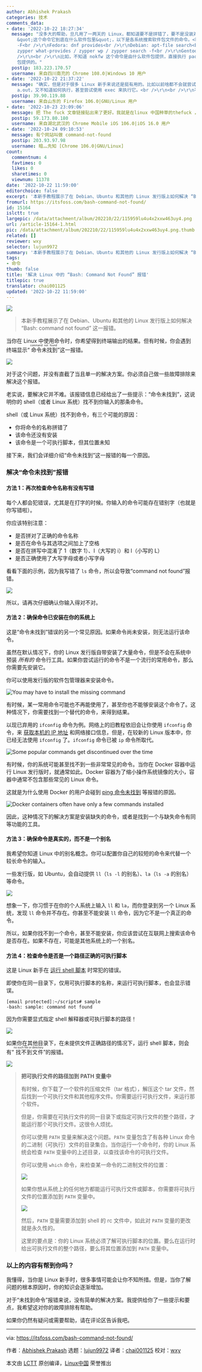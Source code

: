 ```yaml
---
author: Abhishek Prakash
categories: 技术
comments_data:
- date: '2022-10-22 18:27:34'
  message: "没多大的帮助，旦凡用了一两天的 Linux，都知道要不是拼错了，要不是没装对应的软件包。<br />\r\n<br />\r\n最重要的是得知道
    &quot;这个命令它到底在什么软件包里&quot;，以下是各系统搜索软件包文件的命令。<br />\r\n<br />\r\nArch Linux: pacman
    -F<br />\r\nFedora: dnf provides<br />\r\nDebian: apt-file search<br />\r\nopenSUSE:
    zypper what-provides / zypper wp / zypper search -f<br />\r\nGentoo: equery belongs<br
    />\r\n<br />\r\n比如，不知道 nokfw 这个命令是由什么软件包提供，直接执行 pacman -F nokfw 命令，然后就知道是 bluez-utils
    包提供的。"
  postip: 183.223.170.57
  username: 来自四川南充的 Chrome 108.0|Windows 10 用户
- date: '2022-10-22 21:37:22'
  message: "确实，但是对于很多 Linux 新手来说还是挺有用的。比如以前啥都不会就尝试 WSL Ubuntu 的我，不知道 gcc -o 后头该写什么扩展名……有了缺省的
    a.out，又不知道如何执行，甚至尝试使用 exec 来执行它。<br />\r\n<br />\r\n不过 newbies，只要敢折腾，终究可以成为 dalao。"
  postip: 39.90.119.88
  username: 来自山东的 Firefox 106.0|GNU/Linux 用户
- date: '2022-10-23 23:09:06'
  message: 把 The fuck 文章链接贴出来了更好。我就是在linux 中国种草的thefuck ，打错了命令fuck下就好
  postip: 59.173.80.180
  username: 来自湖北武汉的 Chrome Mobile iOS 106.0|iOS 16.0 用户
- date: '2022-10-24 09:10:53'
  message: 有个网站叫做 command-not-found
  postip: 203.93.97.98
  username: 暗灬先知 [Chrome 106.0|GNU/Linux]
count:
  commentnum: 4
  favtimes: 0
  likes: 0
  sharetimes: 0
  viewnum: 11378
date: '2022-10-22 11:59:00'
editorchoice: false
excerpt: '本新手教程展示了在 Debian、Ubuntu 和其他的 Linux 发行版上如何解决 “Bash: command not found” 这一报错。'
fromurl: https://itsfoss.com/bash-command-not-found/
id: 15164
islctt: true
largepic: /data/attachment/album/202210/22/115959lu4u4x2xxw463uy4.png
url: /article-15164-1.html
pic: /data/attachment/album/202210/22/115959lu4u4x2xxw463uy4.png.thumb.jpg
related: []
reviewer: wxy
selector: lujun9972
summary: '本新手教程展示了在 Debian、Ubuntu 和其他的 Linux 发行版上如何解决 “Bash: command not found” 这一报错。'
tags:
- 命令
thumb: false
title: '解决 Linux 中的 “Bash: Command Not Found” 报错'
titlepic: true
translator: chai001125
updated: '2022-10-22 11:59:00'
---
```


![](/data/attachment/album/202210/22/115959lu4u4x2xxw463uy4.png)



> 
> 本新手教程展示了在 Debian、Ubuntu 和其他的 Linux 发行版上如何解决 “Bash: command not found” 这一报错。
> 
> 
> 


当你在 Linux 中使用命令时，你希望得到终端输出的结果。但有时候，你会遇到终端显示“<ruby> 命令未找到 <rt>  command not found </rt></ruby>”这一报错。


![](/data/attachment/album/202210/22/120000w4apebmpb46p4wpb.png)


对于这个问题，并没有直截了当且单一的解决方案。你必须自己做一些故障排除来解决这个报错。


老实说，要解决它并不难。该报错信息已经给出了一些提示：“命令未找到”，这说明你的 shell（或者 Linux 系统）找不到你输入的那条命令。


shell（或 Linux 系统）找不到命令，有三个可能的原因：


* 你将命令的名称拼错了
* 该命令还没有安装
* 该命令是一个可执行脚本，但其位置未知


接下来，我们会详细介绍“命令未找到”这一报错的每一个原因。


### 解决“命令未找到”报错


#### 方法 1：再次检查命令名称有没有写错


每个人都会犯错误，尤其是在打字的时候。你输入的命令可能存在错别字（也就是你写错啦）。


你应该特别注意：


* 是否拼对了正确的命令名称
* 是否在命令与其选项之间加上了空格
* 是否在拼写中混淆了 1（数字 1）、I（大写的 i）和 l（小写的 L）
* 是否正确使用了大写字母或者小写字母


看看下面的示例，因为我写错了 `ls` 命令，所以会导致“command not found”报错。


![](/data/attachment/album/202210/22/120000i1ku6nulfr7ld5u5.png)


所以，请再次仔细确认你输入得对不对。


#### 方法 2：确保命令已安装在你的系统上


这是“命令未找到”错误的另一个常见原因。如果命令尚未安装，则无法运行该命令。


虽然在默认情况下，你的 Linux 发行版自带安装了大量命令，但是不会在系统中预装 *所有的* 命令行工具。如果你尝试运行的命令不是一个流行的常用命令，那么你需要先安装它。


你可以使用发行版的软件包管理器来安装命令。


![You may have to install the missing command](/data/attachment/album/202210/22/120001ymozzbgu42n94noo.png)


有时候，某一常用命令可能也不再能使用了，甚至你也不能够安装这个命令了。这种情况下，你需要找到一个替代的命令，来得到结果。


以现已弃用的 `ifconfig` 命令为例。网络上的旧教程依旧会让你使用 `ifconfig` 命令，来 [获取本机的 IP 地址](https://itsfoss.com/check-ip-address-ubuntu/) 和网络接口信息，但是，在较新的 Linux 版本中，你已经无法使用 `ifconfig` 了。`ifconfig` 命令已被 `ip` 命令所取代。


![Some popular commands get discontinued over the time](/data/attachment/album/202210/22/120000w4apebmpb46p4wpb.png)


有时候，你的系统可能甚至找不到一些非常常见的命令。当你在 Docker 容器中运行 Linux 发行版时，就通常如此。Docker 容器为了缩小操作系统镜像的大小，容器中通常不包含那些常见的 Linux 命令。


这就是为什么使用 Docker 的用户会碰到 [ping 命令未找到](https://linuxhandbook.com/ping-command-ubuntu/) 等报错的原因。


![Docker containers often have only a few commands installed](/data/attachment/album/202210/22/120002ha9q65e8w93nz0q3.png)


因此，这种情况下的解决方案是安装缺失的命令，或者是找到一个与缺失命令有同等功能的工具。


#### 方法 3：确保命令是真实的，而不是一个别名


我希望你知道 Linux 中的别名概念。你可以配置你自己的较短的命令来代替一个较长命令的输入。


一些发行版，如 Ubuntu，会自动提供 `ll`（`ls -l` 的别名）、`la`（`ls -a` 的别名）等命令。


![](/data/attachment/album/202210/22/120445dd3owrlatzvozvrv.png)


想象一下，你习惯于在你的个人系统上输入 `ll` 和 `la`，而你登录到另一个 Linux 系统，发现 `ll` 命令并不存在。你甚至不能安装 `ll` 命令，因为它不是一个真正的命令。


所以，如果你找不到一个命令，甚至不能安装，你应该尝试在互联网上搜索该命令是否存在。如果不存在，可能是其他系统上的一个别名。


#### 方法 4：检查命令是否是一个路径正确的可执行脚本


这是 Linux 新手在 [运行 shell 脚本](https://itsfoss.com/run-shell-script-linux/) 时常犯的错误。


即使你在同一目录下，仅用可执行脚本的名称，来运行可执行脚本，也会显示错误。



```
[email protected]:~/scripts# sample
-bash: sample: command not found

```

因为你需要显式指定 shell 解释器或可执行脚本的路径！


![](/data/attachment/album/202210/22/120002alymaxlvzoag9zhx.png)


如果你在其他目录下，在未提供文件正确路径的情况下，运行 shell 脚本，则会有“<ruby> 找不到文件 <rt>  no such file or directory </rt></ruby>”的报错。


![](/data/attachment/album/202210/22/120003t505wemt5nn3tt3a.png)



> 
> **把可执行文件的路径加到 PATH 变量中**
> 
> 
> 有时候，你下载了一个软件的压缩文件（tar 格式），解压这个 tar 文件，然后找到一个可执行文件和其他程序文件。你需要运行可执行文件，来运行那个软件。
> 
> 
> 但是，你需要在可执行文件的同一目录下或指定可执行文件的整个路径，才能运行那个可执行文件。这很令人烦扰。
> 
> 
> 你可以使用 `PATH` 变量来解决这个问题。`PATH` 变量包含了有各种 Linux 命令的二进制（可执行）文件的目录集合。当你运行一个命令时，你的 Linux 系统会检查 `PATH` 变量中的上述目录，以查找该命令的可执行文件。
> 
> 
> 你可以使用 `which` 命令，来检查某一命令的二进制文件的位置：
> 
> 
> ![](/data/attachment/album/202210/22/120004giprujgo1b51injj.png)
> 
> 
> 如果你想从系统上的任何地方都能运行可执行文件或脚本，你需要将可执行文件的位置添加到 `PATH` 变量中。
> 
> 
> ![](/data/attachment/album/202210/22/120004zzzk61fv0fqvfq1b.png)
> 
> 
> 然后，`PATH` 变量需要添加到 shell 的 rc 文件中，如此对 `PATH` 变量的更改就是永久性的。
> 
> 
> 这里的要点是：你的 Linux 系统必须了解可执行脚本的位置。要么在运行时给出可执行文件的整个路径，要么将其位置添加到 `PATH` 变量中。
> 
> 
> 


### 以上的内容有帮到你吗？


我懂得，当你是 Linux 新手时，很多事情可能会让你不知所措。但是，当你了解问题的根本原因时，你的知识会逐渐增加。


对于“未找到命令”报错来说，没有简单的解决方案。我提供给你了一些提示和要点，我希望这对你的故障排除有帮助。


如果你仍然有疑问或需要帮助，请在评论区告诉我吧。




---


via: <https://itsfoss.com/bash-command-not-found/>


作者：[Abhishek Prakash](https://itsfoss.com/author/abhishek/) 选题：[lujun9972](https://github.com/lujun9972) 译者：[chai001125](https://github.com/chai001125) 校对：[wxy](https://github.com/wxy)


本文由 [LCTT](https://github.com/LCTT/TranslateProject) 原创编译，[Linux中国](https://linux.cn/) 荣誉推出